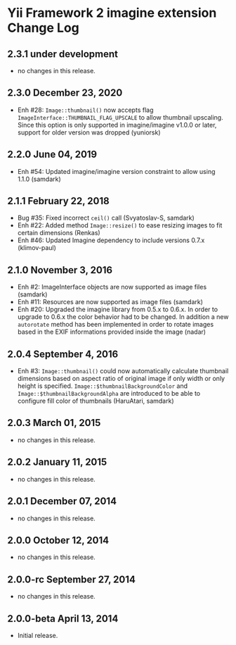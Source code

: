 Yii Framework 2 imagine extension Change Log
================================================

2.3.1 under development
-----------------------

- no changes in this release.


2.3.0 December 23, 2020
-----------------------

- Enh #28: `Image::thumbnail()` now accepts flag `ImageInterface::THUMBNAIL_FLAG_UPSCALE` to allow thumbnail upscaling. Since this option is only supported in imagine/imagine v1.0.0 or later, support for older version was dropped (yuniorsk)


2.2.0 June 04, 2019
-------------------

- Enh #54: Updated imagine/imagine version constraint to allow using 1.1.0 (samdark)


2.1.1 February 22, 2018
-----------------------

- Bug #35: Fixed incorrect `ceil()` call (Svyatoslav-S, samdark)
- Enh #22: Added method `Image::resize()` to ease resizing images to fit certain dimensions (Renkas)
- Enh #46: Updated Imagine dependency to include versions 0.7.x (klimov-paul)


2.1.0 November 3, 2016
----------------------

- Enh #2: ImageInterface objects are now supported as image files (samdark)
- Enh #11: Resources are now supported as image files (samdark)
- Enh #20: Upgraded the imagine library from 0.5.x to 0.6.x.
      In order to upgrade to 0.6.x the color behavior had to be
      changed. In addition a new `autorotate` method has been implemented
      in order to rotate images based in the EXIF informations provided
      inside the image (nadar)

2.0.4 September 4, 2016
-----------------------

- Enh #3: `Image::thumbnail()` could now automatically calculate thumbnail dimensions based on aspect ratio of original
  image if only width or only height is specified. `Image::$thumbnailBackgroundColor` and
  `Image::$thumbnailBackgroundAlpha` are introduced to be able to configure fill color of thumbnails (HaruAtari, samdark)

2.0.3 March 01, 2015
--------------------

- no changes in this release.


2.0.2 January 11, 2015
----------------------

- no changes in this release.


2.0.1 December 07, 2014
-----------------------

- no changes in this release.


2.0.0 October 12, 2014
----------------------

- no changes in this release.


2.0.0-rc September 27, 2014
---------------------------

- no changes in this release.


2.0.0-beta April 13, 2014
-------------------------

- Initial release.
